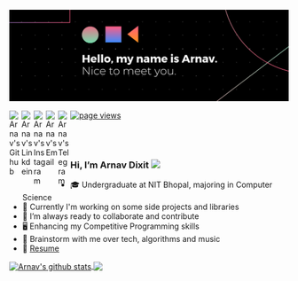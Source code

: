 ![Banner](banner.png)

<a href="https://github.com/arnav127">
  <img align="left" alt="Arnav's Github" width="22px" src="https://cdn.jsdelivr.net/npm/simple-icons@v3/icons/github.svg" />
</a>
<a href="https://www.linkedin.com/in/arnav-dixit-86a097193/">
  <img align="left" alt="Arnav's Linkdein" width="22px" src="https://cdn.jsdelivr.net/npm/simple-icons@v3/icons/linkedin.svg" />
</a>
<a href="https://www.instagram.com/oobrnoobv/">
  <img align="left" alt="Arnav's Instagram" width="22px" src="https://cdn.jsdelivr.net/npm/simple-icons@v3/icons/instagram.svg" />
</a>
<a href="mailto: arnavdixit@email.com">
  <img align="left" alt="Arnav's Email" width="22px" src="https://cdn.jsdelivr.net/npm/simple-icons@v3/icons/gmail.svg" />
</a>
<a href="https://t.me/arnavdixit">
  <img align="left" alt="Arnav's Telegram" width="22px" src="https://cdn.jsdelivr.net/npm/simple-icons@v3/icons/telegram.svg" />
</a>

<a href="https://github.com/arnav127">
    <img src="https://komarev.com/ghpvc/?username=arnav127" alt="page views" />
</a>

<br /><br />


### Hi, I’m Arnav Dixit <img src="https://raw.githubusercontent.com/iampavangandhi/iampavangandhi/master/gifs/Hi.gif" width="24px"> 
- 🎓 Undergraduate at NIT Bhopal, majoring in Computer Science 
- 🔭 Currently I'm working on some side projects and libraries
- 🌱 I’m always ready to collaborate and contribute
-  🖥 Enhancing my Competitive Programming skills
- 💬 Brainstorm with me over tech, algorithms and music
- 📝 [Resume](http://bit.ly/3i0Tmaj)

<a href="https://github.com/anuraghazra/github-readme-stats">
  <img align="center" src="https://github-readme-stats.anuraghazra1.vercel.app/api?username=arnav127&show_icons=true&include_all_commits=true&hide_border=true" alt="Arnav's github stats" />
</a>
<a href="https://github.com/anuraghazra/github-readme-stats">
  <!-- Change the `github-readme-stats.anuraghazra1.vercel.app` to `github-readme-stats.vercel.app`  -->
  <img align="center" src="https://github-readme-stats.vercel.app/api/top-langs/?username=arnav127&layout=compact&hide_border=true&hide=Jupyter%20Notebook" />
</a>
